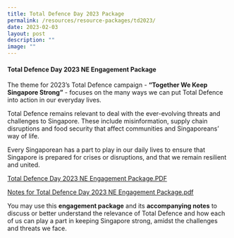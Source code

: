 ```yaml
---
title: Total Defence Day 2023 Package
permalink: /resources/resource-packages/td2023/
date: 2023-02-03
layout: post
description: ""
image: ""
---
```

#### Total Defence Day 2023 NE Engagement Package


The theme for 2023’s Total Defence campaign - **“Together We Keep Singapore Strong”** - focuses on the many ways we can put Total Defence into action in our everyday lives.

Total Defence remains relevant to deal with the ever-evolving threats and challenges to Singapore. These include misinformation, supply chain disruptions and food security that affect communities and Singaporeans’ way of life.

Every Singaporean has a part to play in our daily lives to ensure that Singapore is prepared for crises or disruptions, and that we remain resilient and united. 

[Total Defence Day 2023 NE Engagement Package.PDF](/files/Total%20Defence%20Day%202023%20NE%20Engagement%20Package.pdf)

[Notes for Total Defence Day 2023 NE Engagement Package.pdf](/files/Notes%20for%20Total%20Defence%20Day%202023%20NE%20Engagement%20Package.pdf)

You may use this **engagement package** and its **accompanying notes** to discuss or better understand the relevance of Total Defence and how each of us can play a part in keeping Singapore strong, amidst the challenges and threats we face.